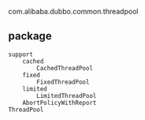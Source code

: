 com.alibaba.dubbo.common.threadpool
## package
```
support
    cached
        CachedThreadPool
    fixed
        FixedThreadPool
    limited
        LimitedThreadPool
    AbortPolicyWithReport
ThreadPool
```
